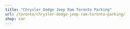 ```yaml
---
title: "Chrysler Dodge Jeep Ram Toronto Parking"
url: /toronto/chrysler-dodge-jeep-ram-toronto-parking/
shop: car
---
```

